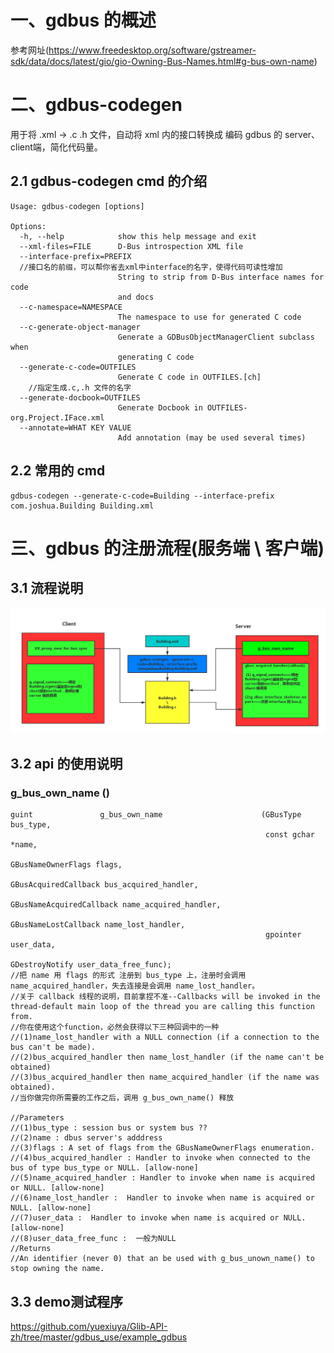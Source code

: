 # 一、gdbus 的概述

参考网址(https://www.freedesktop.org/software/gstreamer-sdk/data/docs/latest/gio/gio-Owning-Bus-Names.html#g-bus-own-name)


# 二、gdbus-codegen
  用于将 .xml -> .c .h 文件，自动将 xml 内的接口转换成 编码 gdbus 的 server、client端，简化代码量。

## 2.1 gdbus-codegen cmd 的介绍

```
Usage: gdbus-codegen [options]

Options:
  -h, --help            show this help message and exit
  --xml-files=FILE      D-Bus introspection XML file
  --interface-prefix=PREFIX
  //接口名的前缀，可以帮你省去xml中interface的名字，使得代码可读性增加
                        String to strip from D-Bus interface names for code
                        and docs
  --c-namespace=NAMESPACE
                        The namespace to use for generated C code
  --c-generate-object-manager
                        Generate a GDBusObjectManagerClient subclass when
                        generating C code
  --generate-c-code=OUTFILES
                        Generate C code in OUTFILES.[ch]
    //指定生成.c,.h 文件的名字
  --generate-docbook=OUTFILES
                        Generate Docbook in OUTFILES-org.Project.IFace.xml
  --annotate=WHAT KEY VALUE
                        Add annotation (may be used several times)
```

## 2.2 常用的 cmd

```
gdbus-codegen --generate-c-code=Building --interface-prefix com.joshua.Building Building.xml
```

# 三、gdbus 的注册流程(服务端 \ 客户端)

## 3.1 流程说明

![image](https://github.com/yuexiuya/Glib-API-zh/blob/master/image/gdbus%E6%B5%81%E7%A8%8B.png?raw=true)

## 3.2 api 的使用说明

### g_bus_own_name ()

```
guint               g_bus_own_name                      (GBusType bus_type,
                                                         const gchar *name,
                                                         GBusNameOwnerFlags flags,
                                                         GBusAcquiredCallback bus_acquired_handler,
                                                         GBusNameAcquiredCallback name_acquired_handler,
                                                         GBusNameLostCallback name_lost_handler,
                                                         gpointer user_data,
                                                         GDestroyNotify user_data_free_func);
//把 name 用 flags 的形式 注册到 bus_type 上，注册时会调用 name_acquired_handler，失去连接是会调用 name_lost_handler。
//关于 callback 线程的说明，目前拿捏不准--Callbacks will be invoked in the thread-default main loop of the thread you are calling this function from.
//你在使用这个function，必然会获得以下三种回调中的一种
//(1)name_lost_handler with a NULL connection (if a connection to the bus can't be made).
//(2)bus_acquired_handler then name_lost_handler (if the name can't be obtained)
//(3)bus_acquired_handler then name_acquired_handler (if the name was obtained).
//当你做完你所需要的工作之后，调用 g_bus_own_name() 释放

//Parameters
//(1)bus_type : session bus or system bus ??
//(2)name : dbus server's adddress
//(3)flags : A set of flags from the GBusNameOwnerFlags enumeration.
//(4)bus_acquired_handler : Handler to invoke when connected to the bus of type bus_type or NULL. [allow-none]
//(5)name_acquired_handler : Handler to invoke when name is acquired or NULL. [allow-none]
//(6)name_lost_handler :  Handler to invoke when name is acquired or NULL. [allow-none]
//(7)user_data :  Handler to invoke when name is acquired or NULL. [allow-none]
//(8)user_data_free_func :  一般为NULL
//Returns
//An identifier (never 0) that an be used with g_bus_unown_name() to stop owning the name.
```

## 3.3 demo测试程序

https://github.com/yuexiuya/Glib-API-zh/tree/master/gdbus_use/example_gdbus
